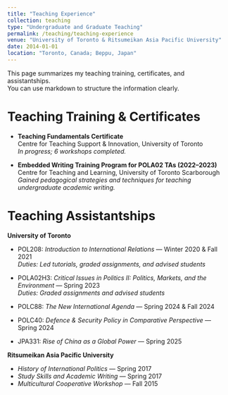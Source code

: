 ```yaml
---
title: "Teaching Experience"
collection: teaching
type: "Undergraduate and Graduate Teaching"
permalink: /teaching/teaching-experience
venue: "University of Toronto & Ritsumeikan Asia Pacific University"
date: 2014-01-01
location: "Toronto, Canada; Beppu, Japan"
---
```


This page summarizes my teaching training, certificates, and assistantships.  
You can use markdown to structure the information clearly.

Teaching Training & Certificates
======
- **Teaching Fundamentals Certificate**  
  Centre for Teaching Support & Innovation, University of Toronto  
  *In progress; 6 workshops completed.*

- **Embedded Writing Training Program for POLA02 TAs (2022–2023)**  
  Centre for Teaching and Learning, University of Toronto Scarborough  
  *Gained pedagogical strategies and techniques for teaching undergraduate academic writing.*

Teaching Assistantships
======
**University of Toronto**  
- POL208: *Introduction to International Relations* — Winter 2020 & Fall 2021  
  *Duties: Led tutorials, graded assignments, and advised students*

- POLA02H3: *Critical Issues in Politics II: Politics, Markets, and the Environment* — Spring 2023  
  *Duties: Graded assignments and advised students*

- POLC88: *The New International Agenda* — Spring 2024 & Fall 2024  
- POLC40: *Defence & Security Policy in Comparative Perspective* — Spring 2024  
- JPA331: *Rise of China as a Global Power* — Spring 2025  

**Ritsumeikan Asia Pacific University**  
- *History of International Politics* — Spring 2017  
- *Study Skills and Academic Writing* — Spring 2017  
- *Multicultural Cooperative Workshop* — Fall 2015
